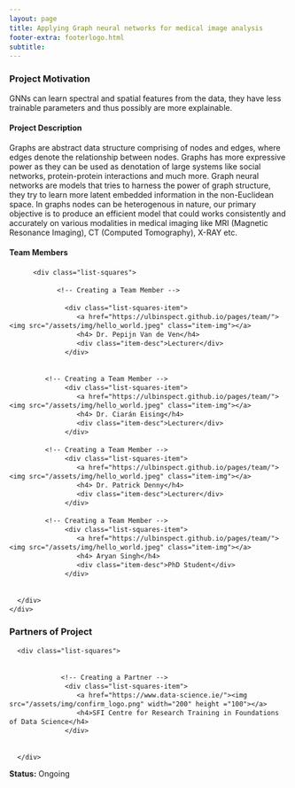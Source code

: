 ```yaml
---
layout: page
title: Applying Graph neural networks for medical image analysis 
footer-extra: footerlogo.html
subtitle: 
---
```


### Project Motivation
GNNs can learn spectral and spatial features from the data, they have less trainable parameters and thus possibly are more explainable.  

#### Project Description
Graphs are abstract data structure comprising of nodes and edges, where edges denote the relationship between nodes. Graphs has more expressive power as they can be used as denotation of large systems like social networks, protein-protein interactions and much more. Graph neural networks are models that tries to harness the power of graph structure, they try to learn more latent embedded information in the non-Euclidean space. In graphs nodes can be heterogenous in nature, our primary objective is to produce an efficient model that could works consistently and accurately on various modalities in medical imaging like MRI (Magnetic Resonance Imaging), CT (Computed Tomography), X-RAY etc.  

#### Team Members 


<div class="container-fluid">
   
   <div class="row">
                 
          <div class="list-squares">
      
                <!-- Creating a Team Member -->
  
                  <div class="list-squares-item">
                     <a href="https://ulbinspect.github.io/pages/team/"><img src="/assets/img/hello_world.jpeg" class="item-img"></a>
                     <h4> Dr. Pepijn Van de Ven</h4>
                     <div class="item-desc">Lecturer</div>
                  </div>
             
             
             <!-- Creating a Team Member -->
                  <div class="list-squares-item">
                     <a href="https://ulbinspect.github.io/pages/team/"><img src="/assets/img/hello_world.jpeg" class="item-img"></a>
                     <h4> Dr. Ciarán Eising</h4>
                     <div class="item-desc">Lecturer</div>
                  </div>
        
             <!-- Creating a Team Member -->
                  <div class="list-squares-item">
                     <a href="https://ulbinspect.github.io/pages/team/"><img src="/assets/img/hello_world.jpeg" class="item-img"></a>
                     <h4> Dr. Patrick Denny</h4>
                     <div class="item-desc">Lecturer</div>
                  </div> 
 
             <!-- Creating a Team Member -->
                  <div class="list-squares-item">
                     <a href="https://ulbinspect.github.io/pages/team/"><img src="/assets/img/hello_world.jpeg" class="item-img"></a>
                     <h4> Aryan Singh</h4>
                     <div class="item-desc">PhD Student</div>
                  </div> 
      
 
      </div>
    </div>
</div>

### Partners of Project


<div class="container-fluid">
   
   <div class="row">
      
      <div class="list-squares">
                 
   
                 <!-- Creating a Partner -->
                  <div class="list-squares-item">
                     <a href="https://www.data-science.ie/"><img src="/assets/img/confirm_logo.png" width="200" height ="100"></a>
                     <h4>SFI Centre for Research Training in Foundations of Data Science</h4>
                  </div>
                                
                  
      </div>
  </div>
</div>

**Status:** Ongoing
